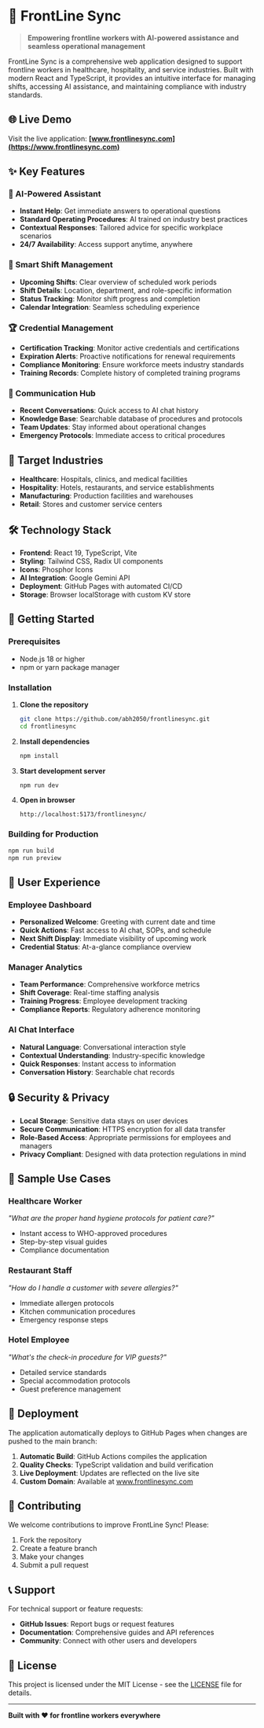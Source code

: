 # 🏥 FrontLine Sync

> **Empowering frontline workers with AI-powered assistance and seamless operational management**

FrontLine Sync is a comprehensive web application designed to support frontline workers in healthcare, hospitality, and service industries. Built with modern React and TypeScript, it provides an intuitive interface for managing shifts, accessing AI assistance, and maintaining compliance with industry standards.

## 🌐 Live Demo

Visit the live application: **[www.frontlinesync.com](https://www.frontlinesync.com)**

## ✨ Key Features

### 🤖 AI-Powered Assistant
- **Instant Help**: Get immediate answers to operational questions
- **Standard Operating Procedures**: AI trained on industry best practices
- **Contextual Responses**: Tailored advice for specific workplace scenarios
- **24/7 Availability**: Access support anytime, anywhere

### 📅 Smart Shift Management
- **Upcoming Shifts**: Clear overview of scheduled work periods
- **Shift Details**: Location, department, and role-specific information
- **Status Tracking**: Monitor shift progress and completion
- **Calendar Integration**: Seamless scheduling experience

### 🏆 Credential Management
- **Certification Tracking**: Monitor active credentials and certifications
- **Expiration Alerts**: Proactive notifications for renewal requirements
- **Compliance Monitoring**: Ensure workforce meets industry standards
- **Training Records**: Complete history of completed training programs

### 💬 Communication Hub
- **Recent Conversations**: Quick access to AI chat history
- **Knowledge Base**: Searchable database of procedures and protocols
- **Team Updates**: Stay informed about operational changes
- **Emergency Protocols**: Immediate access to critical procedures

## 🎯 Target Industries

- **Healthcare**: Hospitals, clinics, and medical facilities
- **Hospitality**: Hotels, restaurants, and service establishments
- **Manufacturing**: Production facilities and warehouses
- **Retail**: Stores and customer service centers

## 🛠️ Technology Stack

- **Frontend**: React 19, TypeScript, Vite
- **Styling**: Tailwind CSS, Radix UI components
- **Icons**: Phosphor Icons
- **AI Integration**: Google Gemini API
- **Deployment**: GitHub Pages with automated CI/CD
- **Storage**: Browser localStorage with custom KV store

## 🚀 Getting Started

### Prerequisites
- Node.js 18 or higher
- npm or yarn package manager

### Installation

1. **Clone the repository**
   ```bash
   git clone https://github.com/abh2050/frontlinesync.git
   cd frontlinesync
   ```

2. **Install dependencies**
   ```bash
   npm install
   ```

3. **Start development server**
   ```bash
   npm run dev
   ```

4. **Open in browser**
   ```
   http://localhost:5173/frontlinesync/
   ```

### Building for Production

```bash
npm run build
npm run preview
```

## 📱 User Experience

### Employee Dashboard
- **Personalized Welcome**: Greeting with current date and time
- **Quick Actions**: Fast access to AI chat, SOPs, and schedule
- **Next Shift Display**: Immediate visibility of upcoming work
- **Credential Status**: At-a-glance compliance overview

### Manager Analytics
- **Team Performance**: Comprehensive workforce metrics
- **Shift Coverage**: Real-time staffing analysis
- **Training Progress**: Employee development tracking
- **Compliance Reports**: Regulatory adherence monitoring

### AI Chat Interface
- **Natural Language**: Conversational interaction style
- **Contextual Understanding**: Industry-specific knowledge
- **Quick Responses**: Instant access to information
- **Conversation History**: Searchable chat records

## 🔒 Security & Privacy

- **Local Storage**: Sensitive data stays on user devices
- **Secure Communication**: HTTPS encryption for all data transfer
- **Role-Based Access**: Appropriate permissions for employees and managers
- **Privacy Compliant**: Designed with data protection regulations in mind

## 🌟 Sample Use Cases

### Healthcare Worker
*"What are the proper hand hygiene protocols for patient care?"*
- Instant access to WHO-approved procedures
- Step-by-step visual guides
- Compliance documentation

### Restaurant Staff
*"How do I handle a customer with severe allergies?"*
- Immediate allergen protocols
- Kitchen communication procedures
- Emergency response steps

### Hotel Employee
*"What's the check-in procedure for VIP guests?"*
- Detailed service standards
- Special accommodation protocols
- Guest preference management

## 🚀 Deployment

The application automatically deploys to GitHub Pages when changes are pushed to the main branch:

1. **Automatic Build**: GitHub Actions compiles the application
2. **Quality Checks**: TypeScript validation and build verification
3. **Live Deployment**: Updates are reflected on the live site
4. **Custom Domain**: Available at www.frontlinesync.com

## 🤝 Contributing

We welcome contributions to improve FrontLine Sync! Please:

1. Fork the repository
2. Create a feature branch
3. Make your changes
4. Submit a pull request

## 📞 Support

For technical support or feature requests:
- **GitHub Issues**: Report bugs or request features
- **Documentation**: Comprehensive guides and API references
- **Community**: Connect with other users and developers

## 📄 License

This project is licensed under the MIT License - see the [LICENSE](LICENSE) file for details.

---

**Built with ❤️ for frontline workers everywhere**
